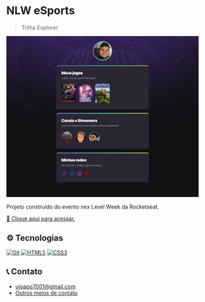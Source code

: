 # NLW eSports

> Trilha Explorer

![preview](./.github/preview.png)

Projeto construído do evento nex Level Week da Rocketseat.

[🔗 Clique aqui para acessar.](https://joao7001.github.io/nlw-esports-rocketseat)

## ⚙ Tecnologias
<a href="https://git-scm.com/" target="_blank" rel="noreferrer"><img src="https://cdn.jsdelivr.net/gh/devicons/devicon/icons/git/git-plain.svg" width="36" height="36" alt="Git" /></a>
  <a href="https://developer.mozilla.org/en-US/docs/Glossary/HTML5" target="_blank" rel="noreferrer"><img src="https://raw.githubusercontent.com/danielcranney/readme-generator/main/public/icons/skills/html5-colored.svg" width="36" height="36" alt="HTML5" /></a>
  <a href="https://www.w3.org/TR/CSS/#css" target="_blank" rel="noreferrer"><img src="https://raw.githubusercontent.com/danielcranney/readme-generator/main/public/icons/skills/css3-colored.svg" width="36" height="36" alt="CSS3" /></a>

## 📞 Contato

- ujoaoo7001@gmail.com
- [Outros meios de contato](https://beacons.ai/joao7001)

